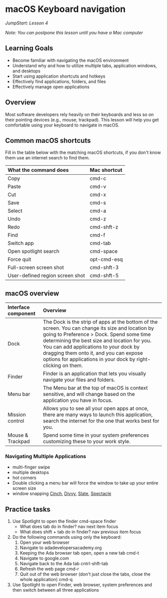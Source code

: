 # macOS Keyboard navigation
_JumpStart: Lesson 4_

_Note: You can postpone this lesson until you have a Mac computer_

## Learning Goals
* Become familiar with navigating the macOS environment
* Understand why and how to utilize multiple tabs, application windows, and desktops
* Start using application shortcuts and hotkeys
* Effectively find applications, folders, and files
* Effectively manage open applications

## Overview
Most software developers rely heavily on their keyboards and less so on their pointing devices (e.g., mouse, trackpad). This lesson will help you get comfortable using your keyboard to navigate in macOS.

## Common macOS shortcuts
Fill in the table below with the matching macOS shortcuts, if you don't know them use an internet search to find them.

| What the command does | Mac shortcut |
| :--- | :--- |
| Copy |cmd-c |
| Paste | cmd-v|
| Cut |cmd-x |
| Save |cmd-s |
| Select | cmd-a|
| Undo | cmd-z|
| Redo | cmd-shft-z|
| Find |cmd-f |
| Switch app | cmd-tab|
| Open spotlight search |cmd-space |
| Force quit |opt-cmd-esq |
| Full-screen screen shot | cmd-shft-3|
| User-defined region screen shot |cmd-shft-5 |

## macOS overview

| Interface component | Overview |
| :--- | :--- |
| Dock | The Dock is the strip of apps at the bottom of the screen. You can change its size and location by going to Preference > Dock. Spend some time determining the best size and location for you. You can add applications to your dock by dragging them onto it, and you can expose options for applications in your dock by right-clicking on them. |
| Finder | Finder is an application that lets you visually navigate your files and folders. |
| Menu bar | The Menu bar at the top of macOS is context sensitive, and will change based on the application you have in focus. |
| Mission control | Allows you to see all your open apps at once, there are many ways to launch this application, search the internet for the one that works best for you. |
| Mouse & Trackpad | Spend some time in your system preferences customizing these to your work style. |

### Navigating Multiple Applications
- multi-finger swipe
- multiple desktops
- hot corners
- Double clicking a menu bar will force the window to take up your entire screen size
- window snapping [Cinch](http://www.irradiatedsoftware.com/cinch/), [Divvy](http://mizage.com/divvy/), [Slate](https://github.com/mattr-/slate), [Spectacle](https://www.spectacleapp.com/)

## Practice tasks
1. Use Spotlight to open the finder cmd-space finder
    * What does tab do in finder? nav next item focus
    * What does shift + tab do in finder? nav previous item focus
1. Do the following commands using only the keyboard:
    1. Open your web browser
    1. Navigate to adadevelopersacademy.org
    1. Keeping the Ada browser tab open, open a new tab cmd-t
    1. Navigate to google.com
    1. Navigate back to the Ada tab cntrl-shft-tab
    1. Refresh the web page cmd-r
    1. Quit out of the web browser (don't just close the tabs, close the whole application) cmd-q
1. Use Spotlight to open Finder, web browser, system preferences and then switch between all three applications
